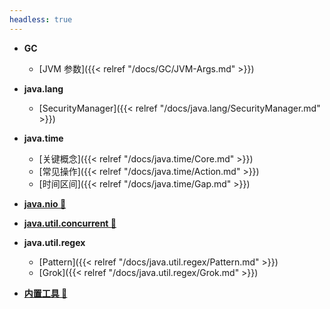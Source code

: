 ```yaml
---
headless: true
---
```



- **GC**
  
  - [JVM 参数]({{< relref "/docs/GC/JVM-Args.md" >}})
- **java.lang**  
  - [SecurityManager]({{< relref "/docs/java.lang/SecurityManager.md" >}})
- **java.time**
  - [关键概念]({{< relref "/docs/java.time/Core.md" >}})
  - [常见操作]({{< relref "/docs/java.time/Action.md" >}})
  - [时间区间]({{< relref "/docs/java.time/Gap.md" >}})
- [**java.nio 🔗**](/Java-IO)
- [**java.util.concurrent 🔗**](/Java-Concurrent)
- **java.util.regex**

  - [Pattern]({{< relref "/docs/java.util.regex/Pattern.md" >}})
  - [Grok]({{< relref "/docs/java.util.regex/Grok.md" >}})
- [**内置工具 🔗**](/Troubleshooting/docs/Java/)



